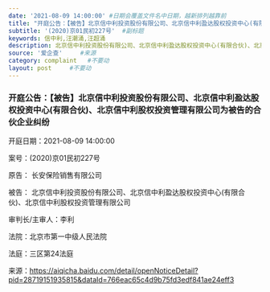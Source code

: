 ```yaml
---
date: '2021-08-09 14:00:00' #日期会覆盖文件名中日期，越新排列越靠前
title: "开庭公告：【被告】北京信中利投资股份有限公司、北京信中利盈达股权投资中心(有限合伙)、北京信中利股权投资管理有限公司为被告的合伙企业纠纷"  #标题
subtitle: '(2020)京01民初227号'  #副标题
keywords: 信中利,汪潮涌,汪超涌
description: 北京信中利投资股份有限公司、北京信中利盈达股权投资中心(有限合伙)、北京信中利股权投资管理有限公司为被告的合伙企业纠纷案件开庭公告。
source: '爱企查'     #来源
category: complaint   #不要动
layout: post     #不要动
---
```


### 开庭公告：【被告】北京信中利投资股份有限公司、北京信中利盈达股权投资中心(有限合伙)、北京信中利股权投资管理有限公司为被告的合伙企业纠纷

开庭日期：2021-08-09 14:00:00

案号：(2020)京01民初227号

原告： 长安保险销售有限公司

被告： 北京信中利投资股份有限公司、北京信中利盈达股权投资中心(有限合伙)、北京信中利股权投资管理有限公司

审判长/主审人：李利

法院：北京市第一中级人民法院

法庭：三区第24法庭

来源：https://aiqicha.baidu.com/detail/openNoticeDetail?pid=28719151935815&dataId=766eac65c4d9b75fd3edf841ae24eff3

